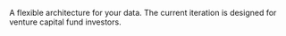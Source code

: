 A flexible architecture for your data. The current iteration is designed for venture capital fund investors. 
